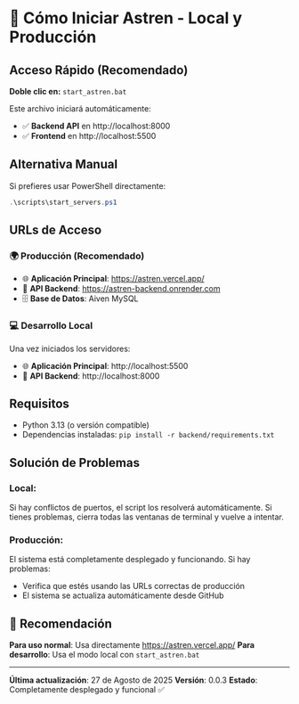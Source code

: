 # 🚀 Cómo Iniciar Astren - Local y Producción

## Acceso Rápido (Recomendado)

**Doble clic en:** `start_astren.bat`

Este archivo iniciará automáticamente:
- ✅ **Backend API** en http://localhost:8000
- ✅ **Frontend** en http://localhost:5500

## Alternativa Manual

Si prefieres usar PowerShell directamente:

```powershell
.\scripts\start_servers.ps1
```

## URLs de Acceso

### **🌍 Producción (Recomendado)**
- 🌐 **Aplicación Principal**: https://astren.vercel.app/
- 🔧 **API Backend**: https://astren-backend.onrender.com
- 🗄️ **Base de Datos**: Aiven MySQL

### **💻 Desarrollo Local**
Una vez iniciados los servidores:
- 🌐 **Aplicación Principal**: http://localhost:5500
- 🔧 **API Backend**: http://localhost:8000


## Requisitos

- Python 3.13 (o versión compatible)
- Dependencias instaladas: `pip install -r backend/requirements.txt`

## Solución de Problemas

### **Local:**
Si hay conflictos de puertos, el script los resolverá automáticamente.
Si tienes problemas, cierra todas las ventanas de terminal y vuelve a intentar.

### **Producción:**
El sistema está completamente desplegado y funcionando. Si hay problemas:
- Verifica que estés usando las URLs correctas de producción
- El sistema se actualiza automáticamente desde GitHub

## 🎯 **Recomendación**

**Para uso normal**: Usa directamente https://astren.vercel.app/
**Para desarrollo**: Usa el modo local con `start_astren.bat`

---

**Última actualización**: 27 de Agosto de 2025
**Versión**: 0.0.3
**Estado**: Completamente desplegado y funcional ✅ 